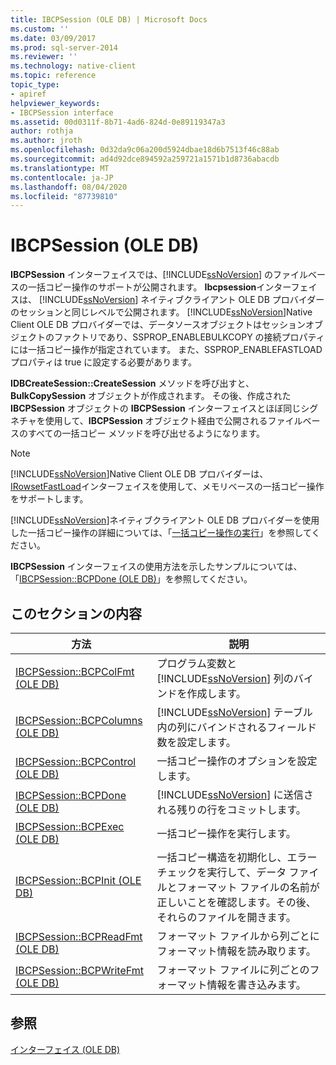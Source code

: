 ```yaml
---
title: IBCPSession (OLE DB) | Microsoft Docs
ms.custom: ''
ms.date: 03/09/2017
ms.prod: sql-server-2014
ms.reviewer: ''
ms.technology: native-client
ms.topic: reference
topic_type:
- apiref
helpviewer_keywords:
- IBCPSession interface
ms.assetid: 00d0311f-8b71-4ad6-824d-0e89119347a3
author: rothja
ms.author: jroth
ms.openlocfilehash: 0d32da9c06a200d5924dbae18d6b7513f46c88ab
ms.sourcegitcommit: ad4d92dce894592a259721a1571b1d8736abacdb
ms.translationtype: MT
ms.contentlocale: ja-JP
ms.lasthandoff: 08/04/2020
ms.locfileid: "87739810"
---
```

# <a name="ibcpsession-ole-db"></a>IBCPSession (OLE DB)
  **IBCPSession** インターフェイスでは、[!INCLUDE[ssNoVersion](../../includes/ssnoversion-md.md)] のファイルベースの一括コピー操作のサポートが公開されます。 **Ibcpsession**インターフェイスは、 [!INCLUDE[ssNoVersion](../../includes/ssnoversion-md.md)] ネイティブクライアント OLE DB プロバイダーのセッションと同じレベルで公開されます。 [!INCLUDE[ssNoVersion](../../includes/ssnoversion-md.md)]Native Client OLE DB プロバイダーでは、データソースオブジェクトはセッションオブジェクトのファクトリであり、SSPROP_ENABLEBULKCOPY の接続プロパティには一括コピー操作が指定されています。 また、SSPROP_ENABLEFASTLOAD プロパティは true に設定する必要があります。  
  
 **IDBCreateSession::CreateSession** メソッドを呼び出すと、**BulkCopySession** オブジェクトが作成されます。 その後、作成された **IBCPSession** オブジェクトの **IBCPSession** インターフェイスとほぼ同じシグネチャを使用して、**IBCPSession** オブジェクト経由で公開されるファイルベースのすべての一括コピー メソッドを呼び出せるようになります。  
  
> [!NOTE]  
>  [!INCLUDE[ssNoVersion](../../includes/ssnoversion-md.md)]Native Client OLE DB プロバイダーは、 [IRowsetFastLoad](irowsetfastload-ole-db.md)インターフェイスを使用して、メモリベースの一括コピー操作をサポートします。  
  
 [!INCLUDE[ssNoVersion](../../includes/ssnoversion-md.md)]ネイティブクライアント OLE DB プロバイダーを使用した一括コピー操作の詳細については、「[一括コピー操作の実行](../native-client/features/performing-bulk-copy-operations.md)」を参照してください。  
  
 **IBCPSession** インターフェイスの使用方法を示したサンプルについては、「[IBCPSession::BCPDone &#40;OLE DB&#41;](ibcpsession-bcpdone-ole-db.md)」を参照してください。  
  
## <a name="in-this-section"></a>このセクションの内容  
  
|方法|説明|  
|------------|-----------------|  
|[IBCPSession::BCPColFmt &#40;OLE DB&#41;](ibcpsession-bcpcolfmt-ole-db.md)|プログラム変数と [!INCLUDE[ssNoVersion](../../includes/ssnoversion-md.md)] 列のバインドを作成します。|  
|[IBCPSession::BCPColumns &#40;OLE DB&#41;](ibcpsession-bcpcolumns-ole-db.md)|[!INCLUDE[ssNoVersion](../../includes/ssnoversion-md.md)] テーブル内の列にバインドされるフィールド数を設定します。|  
|[IBCPSession::BCPControl &#40;OLE DB&#41;](ibcpsession-bcpcontrol-ole-db.md)|一括コピー操作のオプションを設定します。|  
|[IBCPSession::BCPDone &#40;OLE DB&#41;](ibcpsession-bcpdone-ole-db.md)|[!INCLUDE[ssNoVersion](../../includes/ssnoversion-md.md)] に送信される残りの行をコミットします。|  
|[IBCPSession::BCPExec &#40;OLE DB&#41;](ibcpsession-bcpexec-ole-db.md)|一括コピー操作を実行します。|  
|[IBCPSession::BCPInit &#40;OLE DB&#41;](ibcpsession-bcpinit-ole-db.md)|一括コピー構造を初期化し、エラー チェックを実行して、データ ファイルとフォーマット ファイルの名前が正しいことを確認します。その後、それらのファイルを開きます。|  
|[IBCPSession::BCPReadFmt &#40;OLE DB&#41;](ibcpsession-bcpreadfmt-ole-db.md)|フォーマット ファイルから列ごとにフォーマット情報を読み取ります。|  
|[IBCPSession::BCPWriteFmt &#40;OLE DB&#41;](ibcpsession-bcpwritefmt-ole-db.md)|フォーマット ファイルに列ごとのフォーマット情報を書き込みます。|  
  
## <a name="see-also"></a>参照  
 [インターフェイス &#40;OLE DB&#41;](../../database-engine/dev-guide/interfaces-ole-db.md)  
  
  
